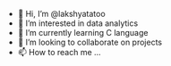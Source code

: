 - 👋 Hi, I’m @lakshyatatoo
- 👀 I’m interested in data analytics
- 🌱 I’m currently learning C language
- 💞️ I’m looking to collaborate on projects
- 📫 How to reach me ...

<!---
lakshyatatoo/lakshyatatoo is a ✨ special ✨ repository because its `README.md` (this file) appears on your GitHub profile.
You can click the Preview link to take a look at your changes.
--->
